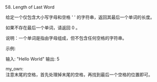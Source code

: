 58. Length of Last Word

给定一个仅包含大小写字母和空格 ' ' 的字符串，返回其最后一个单词的长度。

如果不存在最后一个单词，请返回 0 。

说明：一个单词是指由字母组成，但不包含任何空格的字符串。

示例:

输入: "Hello World"
输出: 5


my_own:  
注意末尾的空格，首先处理掉末尾的空格，再找到最后一个空格的位置即可。